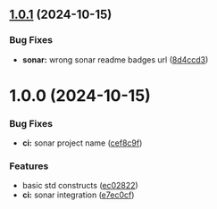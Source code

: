 ## [1.0.1](https://github.com/domaincrafters/ddd_deno_std/compare/v1.0.0...v1.0.1) (2024-10-15)


### Bug Fixes

* **sonar:** wrong sonar readme badges url ([8d4ccd3](https://github.com/domaincrafters/ddd_deno_std/commit/8d4ccd335b7d923fa29bbaf54b35dd2061d22946))

# 1.0.0 (2024-10-15)


### Bug Fixes

* **ci:** sonar project name ([cef8c9f](https://github.com/domaincrafters/ddd_deno_std/commit/cef8c9f00bb39ffe5c9085b3b78b35bf8ffe4e3c))


### Features

* basic std constructs ([ec02822](https://github.com/domaincrafters/ddd_deno_std/commit/ec02822df9a13cefb2b1d449596df7bd740c95be))
* **ci:** sonar integration ([e7ec0cf](https://github.com/domaincrafters/ddd_deno_std/commit/e7ec0cf218157cfd6363defdbfacc7592635c580))
